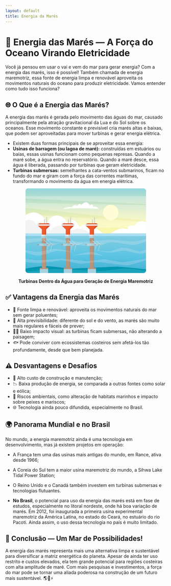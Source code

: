 ```yaml
---
layout: default
title: Energia da Marés
---
```


# **🌊 Energia das Marés — A Força do Oceano Virando Eletricidade**

Você já pensou em usar o vai e vem do mar para gerar energia? Com a energia das marés, isso é possível! Também chamada de energia maremotriz, essa fonte de energia limpa e renovável aproveita os movimentos naturais do oceano para produzir eletricidade. Vamos entender como tudo isso funciona?

## **🌐 O Que é a Energia das Marés?**
A energia das marés é gerada pelo movimento das águas do mar, causado principalmente pela atração gravitacional da Lua e do Sol sobre os oceanos. Esse movimento constante e previsível cria marés altas e baixas, que podem ser aproveitadas para mover turbinas e gerar energia elétrica.
* Existem duas formas principais de se aproveitar essa energia:
* **Usinas de barragem (ou lagoa de maré):** construídas em estuários ou baías, essas usinas funcionam como pequenas represas. Quando a maré sobe, a água entra no reservatório. Quando a maré desce, essa água é liberada, passando por turbinas que geram eletricidade.
* **Turbinas submersas:** semelhantes a cata-ventos submarinos, ficam no fundo do mar e giram com a força das correntes marítimas, transformando o movimento da água em energia elétrica.

<div style="text-align: center;">
  <img 
    src="https://raw.githubusercontent.com/cauaschuch/barao_ciencias/main/IMAGES/Energia%20dos%20mares%20conceito.jpg"
    alt="Representação Turbinas Dentro da Água para Geração de Energia Maremotriz"
    style="max-width: 75%; border-radius: 8px;">
  <p><strong>Turbinas Dentro da Água para Geração de Energia Maremotriz</strong></p>
</div>

## **✅ Vantagens da Energia das Marés**
* 🌊 Fonte limpa e renovável: aproveita os movimentos naturais do mar sem gerar poluentes;
* 🔁 Alta previsibilidade: diferente do sol e do vento, as marés são muito mais regulares e fáceis de prever;
* 🧘‍♂️ Baixo impacto visual: as turbinas ficam submersas, não alterando a paisagem;
* 🐟 Pode conviver com ecossistemas costeiros sem afetá-los tão profundamente, desde que bem planejada.

## **⚠️ Desvantagens e Desafios**
* 💸 Alto custo de construção e manutenção;
* 📉 Baixa produção de energia, se comparada a outras fontes como solar e eólica;
* 🐠 Riscos ambientais, como alteração de habitats marinhos e impacto sobre peixes e mariscos;
* 🌐 Tecnologia ainda pouco difundida, especialmente no Brasil.

## **🌍 Panorama Mundial e no Brasil**
No mundo, a energia maremotriz ainda é uma tecnologia em desenvolvimento, mas já existem projetos em operação:
* A França tem uma das usinas mais antigas do mundo, em Rance, ativa desde 1966;
* A Coreia do Sul tem a maior usina maremotriz do mundo, a Sihwa Lake Tidal Power Station;
* O Reino Unido e o Canadá também investem em turbinas submersas e tecnologias flutuantes.

* **No Brasil**, o potencial para uso da energia das marés está em fase de estudos, especialmente no litoral nordeste, onde há boa variação de marés. Em 2012, foi inaugurada a primeira usina experimental maremotriz da América Latina, no estado do Ceará, no estuário do rio Pacoti. Ainda assim, o uso dessa tecnologia no país é muito limitado.

## **🌊 Conclusão — Um Mar de Possibilidades!**
A energia das marés representa mais uma alternativa limpa e sustentável para diversificar a matriz energética do planeta. Apesar de ainda ter uso restrito e custos elevados, ela tem grande potencial para regiões costeiras com alta amplitude de maré.
Com mais pesquisas e investimentos, a força do mar pode se tornar uma aliada poderosa na construção de um futuro mais sustentável. 🌎🌊⚡

